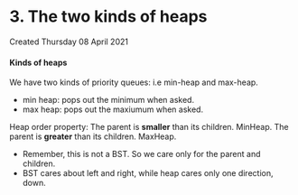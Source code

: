 # 3. The two kinds of heaps
Created Thursday 08 April 2021

#### Kinds of heaps
We have two kinds of priority queues: i.e min-heap and max-heap. 

* min heap: pops out the minimum when asked.
* max heap: pops out the maxiumum when asked.


Heap order property: The parent is **smaller** than its children. MinHeap. The parent is **greater** than its children. MaxHeap.


* Remember, this is not a BST. So we care only for the parent and children.
* BST cares about left and right, while heap cares only one direction, down.



